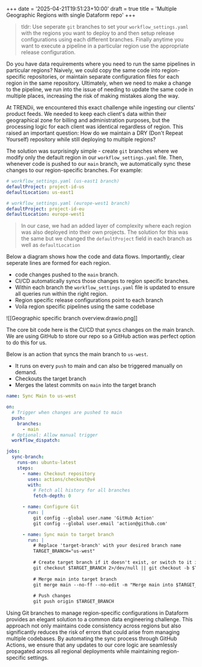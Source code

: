 +++
date = '2025-04-21T19:51:23+10:00'
draft = true
title = 'Multiple Geographic Regions with single Dataform repo'
+++

> tldr: Use seperate `git` branches to set your `workflow_settings.yaml` with the regions you want to deploy to and then setup release configurations using each different branches. Finally anytime you want to execute a pipeline in a particular region use the appropriate release configuration.

Do you have data requirements where you need to run the same pipelines in particular regions? Naively, we could copy the same code into region-specific repositories, or maintain separate configuration files for each region in the same repository. Ultimately, when we need to make a change to the pipeline, we run into the issue of needing to update the same code in multiple places, increasing the risk of making mistakes along the way.

At TRENDii, we encountered this exact challenge while ingesting our clients' product feeds. We needed to keep each client's data within their geographical zone for billing and administration purposes, but the processing logic for each client was identical regardless of region. This raised an important question: How do we maintain a DRY (Don't Repeat Yourself) repository while still deploying to multiple regions?

The solution was surprisingly simple - create `git` branches where we modify only the default region in our `workflow_settings.yaml` file. Then, whenever code is pushed to our `main` branch, we automatically sync these changes to our region-specific branches. For example:

```yaml
# workflow_settings.yaml (us-east1 branch)
defaultProject: project-id-us
defaultLocation: us-east1

# workflow_settings.yaml (europe-west1 branch)
defaultProject: project-id-eu
defaultLocation: europe-west1
```

> In our case, we had an added layer of complexity where each region was also deployed into their own projects. The solution for this was the same but we changed the `defaultProject` field in each branch as well as `defaultLocation`

Below a diagram shows how the code and data flows. Importantly, clear seperate lines are formed for each region.

- code changes pushed to the `main` branch.
- CI/CD automatically syncs those changes to region specific branches.
- Within each branch the `workflow_settings.yaml` file is updated to ensure all queries run within the right region.
- Region specific release configurations point to each branch
- Voila region specific pipelines using the same codebase

![[Geographic specific branch overview.drawio.png]]

The core bit code here is the CI/CD that syncs changes on the main branch. We are using GitHub to store our repo so a GitHub action was perfect option to do this for us.

Below is an action that syncs the main branch to `us-west`.

- It runs on every `push` to main and can also be triggered manually on demand.
- Checkouts the target branch
- Merges the latest commits on `main` into the target branch

```yaml
name: Sync Main to us-west

on:
  # Trigger when changes are pushed to main
  push:
    branches:
      - main
  # Optional: Allow manual trigger
  workflow_dispatch:

jobs:
  sync-branch:
    runs-on: ubuntu-latest
    steps:
      - name: Checkout repository
        uses: actions/checkout@v4
        with:
          # Fetch all history for all branches
          fetch-depth: 0

      - name: Configure Git
        run: |
          git config --global user.name 'GitHub Action'
          git config --global user.email 'action@github.com'

      - name: Sync main to target branch
        run: |
          # Replace 'target-branch' with your desired branch name
          TARGET_BRANCH="us-west"
          
          # Create target branch if it doesn't exist, or switch to it if it does
          git checkout $TARGET_BRANCH 2>/dev/null || git checkout -b $TARGET_BRANCH
          
          # Merge main into target branch
          git merge main --no-ff --no-edit -m "Merge main into $TARGET_BRANCH"
          
          # Push changes
          git push origin $TARGET_BRANCH
```

Using Git branches to manage region-specific configurations in Dataform provides an elegant solution to a common data engineering challenge. This approach not only maintains code consistency across regions but also significantly reduces the risk of errors that could arise from managing multiple codebases. By automating the sync process through GitHub Actions, we ensure that any updates to our core logic are seamlessly propagated across all regional deployments while maintaining region-specific settings.
